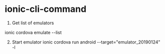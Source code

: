 # ionic-cli-command

1. Get list of emulators

ionic cordova emulate --list

2. Start emulator
ionic cordova run android --target="emulator_20190124" -l
